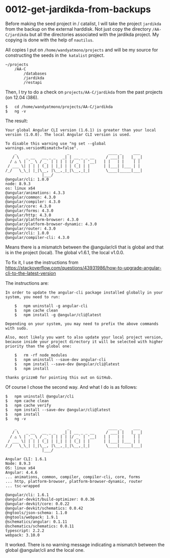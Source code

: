 # 0012-get-jardikda-from-backups

Before making the seed project in / catalist, I will take the project `jardikda` from the backup on the external harddisk. Not just copy the directory `/AA-C/jardikda` but all the directories associated with the jardikda project. My copying is done with the help of `nautilus`.

All copies I put on `/home/wandyatmono/projects` and will be my source for constructing the seeds in the` katalist` project.

    ~/projects
        /AA-C
            /databases
            /jardikda
            /restapi

Then, I try to do a check on `projects/AA-C/jardikda` from the past projects (on 12.04 i386).

	$   cd /home/wandyatmono/projects/AA-C/jardikda
	$   ng -v

The result:

    Your global Angular CLI version (1.6.1) is greater than your local
	version (1.0.0). The local Angular CLI version is used.

	To disable this warning use "ng set --global warnings.versionMismatch=false".
		_                      _                 ____ _     ___
	   / \   _ __   __ _ _   _| | __ _ _ __     / ___| |   |_ _|
	  / △ \ | '_ \ / _` | | | | |/ _` | '__|   | |   | |    | |
	 / ___ \| | | | (_| | |_| | | (_| | |      | |___| |___ | |
	/_/   \_\_| |_|\__, |\__,_|_|\__,_|_|       \____|_____|___|
				    |___/
	@angular/cli: 1.0.0
	node: 8.9.3
	os: linux x64
	@angular/animations: 4.3.3
	@angular/common: 4.3.0
	@angular/compiler: 4.3.0
	@angular/core: 4.3.0
	@angular/forms: 4.3.0
	@angular/http: 4.3.0
	@angular/platform-browser: 4.3.0
	@angular/platform-browser-dynamic: 4.3.0
	@angular/router: 4.3.0
	@angular/cli: 1.0.0
	@angular/compiler-cli: 4.3.0

Means there is a mismatch between the @angular/cli that is global and that is in the project (local). The global v1.6.1, the local v1.0.0.

To fix it, I use the instructions from
https://stackoverflow.com/questions/43931986/how-to-upgrade-angular-cli-to-the-latest-version

The instructions are:

	In order to update the angular-cli package installed globally in your system, you need to run:

        $   npm uninstall -g angular-cli
        $   npm cache clean
        $   npm install -g @angular/cli@latest
	
    Depending on your system, you may need to prefix the above commands with sudo.

	Also, most likely you want to also update your local project version, because inside your project directory it will be selected with higher priority than the global one:

        $   rm -rf node_modules
        $   npm uninstall --save-dev angular-cli
        $   npm install --save-dev @angular/cli@latest
        $   npm install

	thanks grizzm0 for pointing this out on GitHub.

Of course I chose the second way. And what I do is as follows:

	$   npm uninstall @angular/cli
	$   npm cache clean
	$   npm cache verify
	$   npm install --save-dev @angular/cli@latest
	$   npm install
	$   ng -v

		_                      _                 ____ _     ___
	   / \   _ __   __ _ _   _| | __ _ _ __     / ___| |   |_ _|
	  / △ \ | '_ \ / _` | | | | |/ _` | '__|   | |   | |    | |
	 / ___ \| | | | (_| | |_| | | (_| | |      | |___| |___ | |
	/_/   \_\_| |_|\__, |\__,_|_|\__,_|_|       \____|_____|___|
	 			    |___/
		
	Angular CLI: 1.6.1
	Node: 8.9.3
	OS: linux x64
	Angular: 4.4.6
	... animations, common, compiler, compiler-cli, core, forms
	... http, platform-browser, platform-browser-dynamic, router
	... tsc-wrapped

	@angular/cli: 1.6.1
	@angular-devkit/build-optimizer: 0.0.36
	@angular-devkit/core: 0.0.22
	@angular-devkit/schematics: 0.0.42
	@ngtools/json-schema: 1.1.0
	@ngtools/webpack: 1.9.1
	@schematics/angular: 0.1.11
	@schematics/schematics: 0.0.11
	typescript: 2.2.2
	webpack: 3.10.0

It worked. There is no warning message indicating a mismatch between the global @angular/cli and the local one.